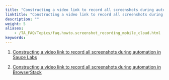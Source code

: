 ```yaml
--- 
title: "Constructing a video link to record all screenshots during automation on cloud services"
linktitle: "Constructing a video link to record all screenshots during automation on cloud services"
description: ""
weight: 5
aliases: 
    - /TA_FAQ/Topics/faq.howto.screenshot_recording_mobile_cloud.html
keywords: 
---
```


1.  [Constructing a video link to record all screenshots during automation in Sauce Labs](/TA_FAQ/Topics/faq.howto.screenshot_recording_saucelabs.html)  

2.  [Constructing a video link to record all screenshots during automation in BrowserStack](/TA_FAQ/Topics/faq.howto.screenshot_recording_browserstack.html)  




